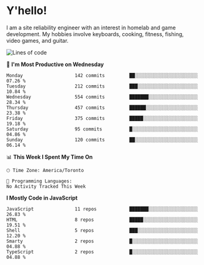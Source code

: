 # Y'hello!
I am a site reliability engineer with an interest in homelab and game development.
My hobbies involve keyboards, cooking, fitness, fishing, video games, and guitar.

<!--START_SECTION:waka-->
![Lines of code](https://img.shields.io/badge/From%20Hello%20World%20I%27ve%20Written-3.2%20million%20lines%20of%20code-blue)

📅 **I'm Most Productive on Wednesday** 

```text
Monday                   142 commits         ██░░░░░░░░░░░░░░░░░░░░░░░   07.26 % 
Tuesday                  212 commits         ███░░░░░░░░░░░░░░░░░░░░░░   10.84 % 
Wednesday                554 commits         ███████░░░░░░░░░░░░░░░░░░   28.34 % 
Thursday                 457 commits         ██████░░░░░░░░░░░░░░░░░░░   23.38 % 
Friday                   375 commits         █████░░░░░░░░░░░░░░░░░░░░   19.18 % 
Saturday                 95 commits          █░░░░░░░░░░░░░░░░░░░░░░░░   04.86 % 
Sunday                   120 commits         ██░░░░░░░░░░░░░░░░░░░░░░░   06.14 % 
```


📊 **This Week I Spent My Time On** 

```text
🕑︎ Time Zone: America/Toronto

💬 Programming Languages: 
No Activity Tracked This Week
```

**I Mostly Code in JavaScript** 

```text
JavaScript               11 repos            ███████░░░░░░░░░░░░░░░░░░   26.83 % 
HTML                     8 repos             █████░░░░░░░░░░░░░░░░░░░░   19.51 % 
Shell                    5 repos             ███░░░░░░░░░░░░░░░░░░░░░░   12.20 % 
Smarty                   2 repos             █░░░░░░░░░░░░░░░░░░░░░░░░   04.88 % 
TypeScript               2 repos             █░░░░░░░░░░░░░░░░░░░░░░░░   04.88 % 
```




<!--END_SECTION:waka-->

